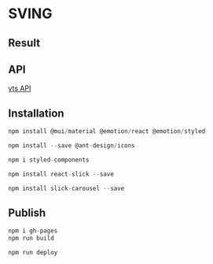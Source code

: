# SVING


## Result




## API

[yts API](https://yts.mx/api)

## Installation

```js
npm install @mui/material @emotion/react @emotion/styled
```

```js
npm install --save @ant-design/icons
```

```js
npm i styled-components
```

```js
npm install react-slick --save
```

```js
npm install slick-carousel --save
```

## Publish

```js
npm i gh-pages
npm run build

npm run deploy
```